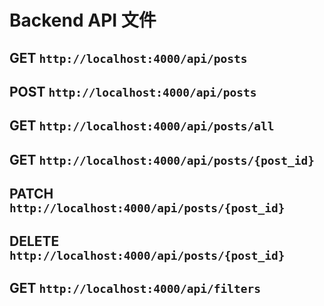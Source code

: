 # Backend API 文件
## GET `http://localhost:4000/api/posts`
## POST `http://localhost:4000/api/posts`

## GET `http://localhost:4000/api/posts/all`

## GET `http://localhost:4000/api/posts/{post_id}`
## PATCH `http://localhost:4000/api/posts/{post_id}`
## DELETE `http://localhost:4000/api/posts/{post_id}`

## GET `http://localhost:4000/api/filters`


